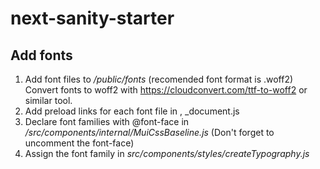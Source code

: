 # next-sanity-starter


## 

## Add fonts
1. Add font files to _/public/fonts_ (recomended font format is .woff2)
  Convert fonts to woff2 with https://cloudconvert.com/ttf-to-woff2 or similar tool. 
2. Add preload links for each font file in <Head>, _document.js
3. Declare font families with @font-face in _/src/components/internal/MuiCssBaseline.js_  (Don't forget to uncomment the font-face)
4. Assign the font family in _src/components/styles/createTypography.js_ 

